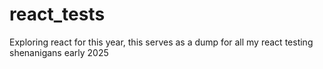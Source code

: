 # react_tests
Exploring react for this year, this serves as a dump for all my react testing shenanigans early 2025
